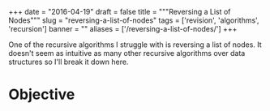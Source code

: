 
+++
date = "2016-04-19"
draft = false
title = """Reversing a List of Nodes"""
slug = "reversing-a-list-of-nodes"
tags = ['revision', 'algorithms', 'recursion']
banner = ""
aliases = ['/reversing-a-list-of-nodes/']
+++

One of the recursive algorithms I struggle with is reversing a list of nodes. It doesn't seem as intuitive as many other recursive algorithms over data structures so I'll break it down here.

# Objective
